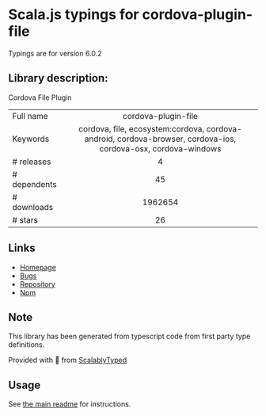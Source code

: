 
# Scala.js typings for cordova-plugin-file

Typings are for version 6.0.2

## Library description:
Cordova File Plugin

|                    |                 |
| ------------------ | :-------------: |
| Full name          | cordova-plugin-file |
| Keywords           | cordova, file, ecosystem:cordova, cordova-android, cordova-browser, cordova-ios, cordova-osx, cordova-windows |
| # releases         | 4 |
| # dependents       | 45 |
| # downloads        | 1962654 |
| # stars            | 26 |

## Links
- [Homepage](https://github.com/apache/cordova-plugin-file#readme)
- [Bugs](https://github.com/apache/cordova-plugin-file/issues)
- [Repository](https://github.com/apache/cordova-plugin-file)
- [Npm](https://www.npmjs.com/package/cordova-plugin-file)
    


## Note
This library has been generated from typescript code from first party type definitions.

Provided with :purple_heart: from [ScalablyTyped](https://github.com/oyvindberg/ScalablyTyped)

## Usage
See [the main readme](../../readme.md) for instructions.


